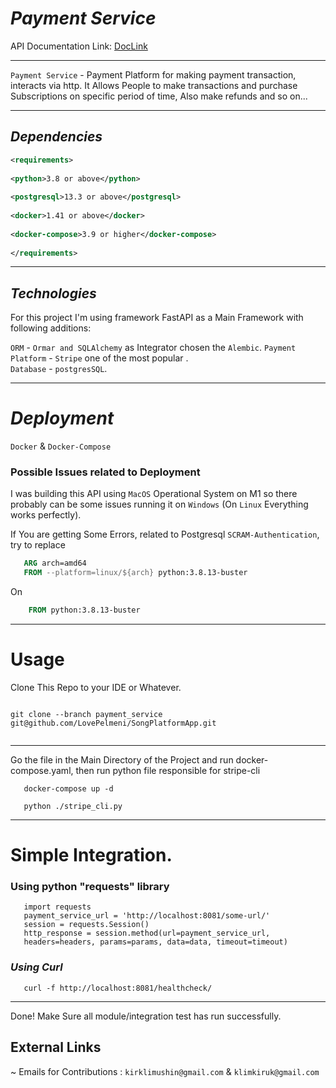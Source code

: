 # *Payment Service*

API Documentation Link: [DocLink](http://localhost:8081/docs/)

--- 

`Payment Service` - Payment Platform for making payment transaction, interacts via http.
It Allows People to make transactions and purchase Subscriptions on specific period of time, Also make refunds and so on...

---
## *Dependencies* 
```xml
<requirements>
    
<python>3.8 or above</python>
    
<postgresql>13.3 or above</postgresql>
    
<docker>1.41 or above</docker>
    
<docker-compose>3.9 or higher</docker-compose>
    
</requirements>

```

---
## *Technologies* 

For this project I'm using framework FastAPI as a Main Framework with following additions:

`ORM` - `Ormar and SQLAlchemy` as Integrator chosen the `Alembic`.
`Payment Platform` - `Stripe` one of the most popular  .  
`Database` - `postgresSQL`.

---
# *Deployment* 

`Docker` & `Docker-Compose`

### Possible Issues related to Deployment
I was building this API using `MacOS` Operational System on M1 so there probably can be some issues running it on `Windows` (On `Linux` Everything works perfectly).

If You are getting Some Errors, related to Postgresql `SCRAM-Authentication`, try to replace 
```dockerfile 
   ARG arch=amd64
   FROM --platform=linux/${arch} python:3.8.13-buster
```
On 

```dockerfile 
    FROM python:3.8.13-buster
```
---
# Usage
Clone This Repo to your IDE or Whatever.
```commandline

git clone --branch payment_service git@github.com/LovePelmeni/SongPlatformApp.git
    
```
---

Go the file in the Main Directory of the Project and run docker-compose.yaml,
then run python file responsible for stripe-cli

```commandline 
   docker-compose up -d 
```

```commandline
   python ./stripe_cli.py
```
---
# Simple Integration.
### Using python "requests" library
```doctest
   import requests 
   payment_service_url = 'http://localhost:8081/some-url/'
   session = requests.Session()
   http_response = session.method(url=payment_service_url,
   headers=headers, params=params, data=data, timeout=timeout)
```

### *Using Curl*

```commandline
   curl -f http://localhost:8081/healthcheck/
```
---
Done! Make Sure all module/integration test has run successfully. 

## External Links

~ Emails for Contributions : `kirklimushin@gmail.com` & `klimkiruk@gmail.com`

